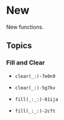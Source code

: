 # New

New functions.

## Topics

### Fill and Clear
- ``clear(_:)-7e0n9``
- ``clear(_:)-5g7kv``

- ``fill(_:_:)-81ija``
- ``fill(_:_:)-2cft``


